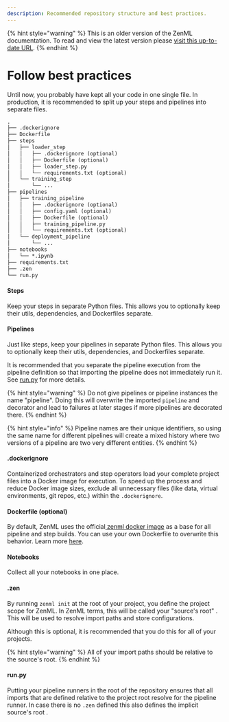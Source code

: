 ```yaml
---
description: Recommended repository structure and best practices.
---
```


{% hint style="warning" %}
This is an older version of the ZenML documentation. To read and view the latest version please [visit this up-to-date URL](https://docs.zenml.io).
{% endhint %}


# Follow best practices

Until now, you probably have kept all your code in one single file. In production, it is recommended to split up your
steps and pipelines into separate files.

```markdown
.
├── .dockerignore
├── Dockerfile
├── steps
│   ├── loader_step
│   │   ├── .dockerignore (optional)
│   │   ├── Dockerfile (optional)
│   │   ├── loader_step.py
│   │   └── requirements.txt (optional)
│   └── training_step
│       └── ...
├── pipelines
│   ├── training_pipeline
│   │   ├── .dockerignore (optional)
│   │   ├── config.yaml (optional)
│   │   ├── Dockerfile (optional)
│   │   ├── training_pipeline.py
│   │   └── requirements.txt (optional)
│   └── deployment_pipeline
│       └── ...
├── notebooks
│   └── *.ipynb
├── requirements.txt
├── .zen
└── run.py
```

#### Steps

Keep your steps in separate Python files. This allows you to optionally keep their utils, dependencies, and Dockerfiles
separate.

#### Pipelines

Just like steps, keep your pipelines in separate Python files. This allows you to optionally keep their utils,
dependencies, and Dockerfiles separate.&#x20;

It is recommended that you separate the pipeline execution from the pipeline definition so that importing the pipeline
does not immediately run it. See [run.py](follow-best-practices.md) for more details.

{% hint style="warning" %}
Do not give pipelines or pipeline instances the name "pipeline". Doing this will overwrite the imported `pipeline` and
decorator and lead to failures at later stages if more pipelines are decorated there.
{% endhint %}

{% hint style="info" %}
Pipeline names are their unique identifiers, so using the same name for different pipelines will create a mixed history
where two versions of a pipeline are two very different entities.
{% endhint %}

#### .dockerignore

Containerized orchestrators and step operators load your complete project files into a Docker image for execution. To
speed up the process and reduce Docker image sizes, exclude all unnecessary files (like data, virtual environments, git
repos, etc.) within the `.dockerignore`.

#### Dockerfile (optional)

By default, ZenML uses the official[ zenml docker image](https://hub.docker.com/r/zenmldocker/zenml) as a base for all
pipeline and step builds. You can use your own Dockerfile to overwrite this behavior. Learn
more [here](../advanced-guide/containerize-your-pipeline.md).

#### Notebooks

Collect all your notebooks in one place.&#x20;

#### .zen

By running `zenml init` at the root of your project, you define the project scope for ZenML. In ZenML terms, this will
be called your "source's root" . This will be used to resolve import paths and store configurations.&#x20;

Although this is optional, it is recommended that you do this for all of your projects.

{% hint style="warning" %}
All of your import paths should be relative to the source's root.
{% endhint %}

#### run.py

Putting your pipeline runners in the root of the repository ensures that all imports that are defined relative to the
project root resolve for the pipeline runner. In case there is no `.zen` defined this also defines the
implicit source's root .
